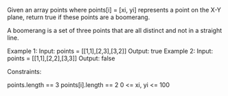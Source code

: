Given an array points where points[i] = [xi, yi] represents a point on the
X-Y plane, return true if these points are a boomerang.

A boomerang is a set of three points that are all distinct and not in a
straight line.


Example 1:
Input: points = [[1,1],[2,3],[3,2]]
Output: true
Example 2:
Input: points = [[1,1],[2,2],[3,3]]
Output: false


Constraints:


points.length == 3
points[i].length == 2
0 <= xi, yi <= 100




